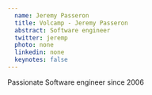 ```yaml
---
  name: Jeremy Passeron
  title: Volcamp - Jeremy Passeron
  abstract: Software engineer
  twitter: jeremp
  photo: none
  linkedin: none
  keynotes: false
---
```

Passionate Software engineer since 2006